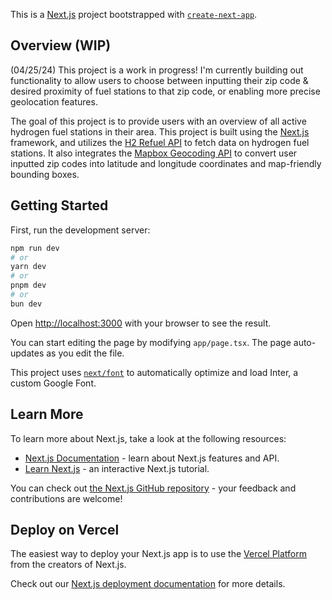 This is a [Next.js](https://nextjs.org/) project bootstrapped with [`create-next-app`](https://github.com/vercel/next.js/tree/canary/packages/create-next-app).

## Overview (WIP)

(04/25/24) This project is a work in progress! I'm currently building out functionality to allow users to choose between inputting their zip code & desired proximity of fuel stations to that zip code, or enabling more precise geolocation features.

The goal of this project is to provide users with an overview of all active hydrogen fuel stations in their area. This project is built using the [Next.js](https://nextjs.org/) framework, and utilizes the [H2 Refuel API](https://developer.hydrogenplatform.com/docs/h2-refuel-api-v1-0) to fetch data on hydrogen fuel stations. It also integrates the [Mapbox Geocoding API](https://docs.mapbox.com/api/search/geocoding) to convert user inputted zip codes into latitude and longitude coordinates and map-friendly bounding boxes.

## Getting Started

First, run the development server:

```bash
npm run dev
# or
yarn dev
# or
pnpm dev
# or
bun dev
```

Open [http://localhost:3000](http://localhost:3000) with your browser to see the result.

You can start editing the page by modifying `app/page.tsx`. The page auto-updates as you edit the file.

This project uses [`next/font`](https://nextjs.org/docs/basic-features/font-optimization) to automatically optimize and load Inter, a custom Google Font.

## Learn More

To learn more about Next.js, take a look at the following resources:

- [Next.js Documentation](https://nextjs.org/docs) - learn about Next.js features and API.
- [Learn Next.js](https://nextjs.org/learn) - an interactive Next.js tutorial.

You can check out [the Next.js GitHub repository](https://github.com/vercel/next.js/) - your feedback and contributions are welcome!

## Deploy on Vercel

The easiest way to deploy your Next.js app is to use the [Vercel Platform](https://vercel.com/new?utm_medium=default-template&filter=next.js&utm_source=create-next-app&utm_campaign=create-next-app-readme) from the creators of Next.js.

Check out our [Next.js deployment documentation](https://nextjs.org/docs/deployment) for more details.
